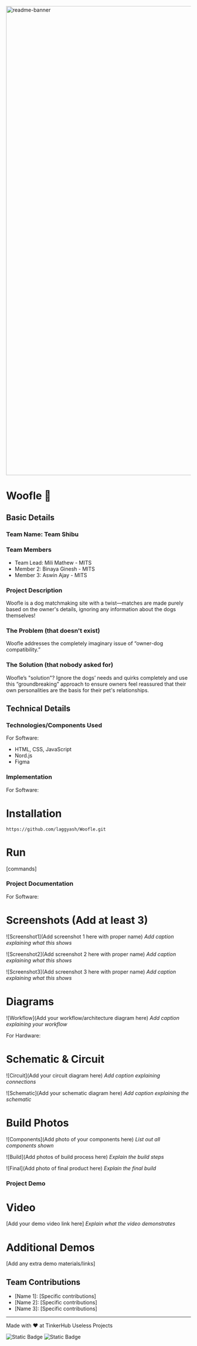 <img width="1280" alt="readme-banner" src="https://github.com/user-attachments/assets/35332e92-44cb-425b-9dff-27bcf1023c6c">

# Woofle 🎯


## Basic Details
### Team Name: Team Shibu


### Team Members
- Team Lead: Mili Mathew - MITS
- Member 2: Binaya Ginesh - MITS
- Member 3: Aswin Ajay - MITS

### Project Description
Woofle is a dog matchmaking site with a twist—matches are made purely based on the owner's details, ignoring any information about the dogs themselves!

### The Problem (that doesn't exist)
Woofle addresses the completely imaginary issue of “owner-dog compatibility.”

### The Solution (that nobody asked for)
Woofle’s "solution"? Ignore the dogs’ needs and quirks completely and use this “groundbreaking” approach to ensure owners feel reassured that their own personalities are the basis for their pet's relationships.

## Technical Details
### Technologies/Components Used
For Software:
- HTML, CSS, JavaScript
- Nord.js
- Figma

### Implementation
For Software:
# Installation
`https://github.com/laggyash/Woofle.git`

# Run
[commands]

### Project Documentation
For Software:

# Screenshots (Add at least 3)
![Screenshot1](Add screenshot 1 here with proper name)
*Add caption explaining what this shows*

![Screenshot2](Add screenshot 2 here with proper name)
*Add caption explaining what this shows*

![Screenshot3](Add screenshot 3 here with proper name)
*Add caption explaining what this shows*

# Diagrams
![Workflow](Add your workflow/architecture diagram here)
*Add caption explaining your workflow*

For Hardware:

# Schematic & Circuit
![Circuit](Add your circuit diagram here)
*Add caption explaining connections*

![Schematic](Add your schematic diagram here)
*Add caption explaining the schematic*

# Build Photos
![Components](Add photo of your components here)
*List out all components shown*

![Build](Add photos of build process here)
*Explain the build steps*

![Final](Add photo of final product here)
*Explain the final build*

### Project Demo
# Video
[Add your demo video link here]
*Explain what the video demonstrates*

# Additional Demos
[Add any extra demo materials/links]

## Team Contributions
- [Name 1]: [Specific contributions]
- [Name 2]: [Specific contributions]
- [Name 3]: [Specific contributions]

---
Made with ❤️ at TinkerHub Useless Projects 

![Static Badge](https://img.shields.io/badge/TinkerHub-24?color=%23000000&link=https%3A%2F%2Fwww.tinkerhub.org%2F)
![Static Badge](https://img.shields.io/badge/UselessProject--24-24?link=https%3A%2F%2Fwww.tinkerhub.org%2Fevents%2FQ2Q1TQKX6Q%2FUseless%2520Projects)



